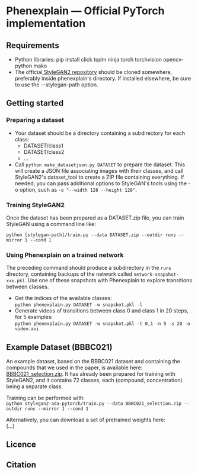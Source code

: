 # Phenexplain &mdash; Official PyTorch implementation

## Requirements

* Python libraries: pip install click tqdm ninja torch torchvision opencv-python mako
* The official[ StyleGAN2 repository]( https://github.com/NVlabs/stylegan2-ada-pytorch/) should be cloned somewhere, preferably inside phenexplain's directory. If installed elsewhere, be sure to use the --stylegan-path option.

## Getting started

### Preparing a dataset

* Your dataset should be a directory containing a subdirectory for each class:
    * DATASET/class1
    * DATASET/class2
	* ...
* Call `python make_datasetjson.py DATASET` to prepare the dataset. This will create a JSON file associating images with their classes, and call StyleGAN2's dataset_tool to create a ZIP file containing everything. If needed, you can pass additional options to StyleGAN's tools using the -o option, such as `-o "--width 128 --height 128"`.

### Training StyleGAN2

Once the dataset has been prepared as a DATASET.zip file, you can train StyleGAN using a command line like:

`python [stylegan-path]/train.py --data DATASET.zip --outdir runs --mirror 1 --cond 1`

### Using Phenexplain on a trained network

The preceding command should produce a subdirectory in the `runs` directory, containing backups of the network called `network-snapshot-xxx.pkl`. Use one of these snapshots with Phenexplain to explore transitions between classes.

* Get the indices of the available classes:  
`python phenexplain.py DATASET -w snapshot.pkl -l`
* Generate videos of transitions between class 0 and class 1 in 20 steps, for 5 examples:  
`python phenexplain.py DATASET -w snapshot.pkl -t 0,1 -n 5 -s 20 -o video.avi`

## Example Dataset (BBBC021)

An example dataset, based on the BBBC021 dataset and containing the compounds that we used in the paper, is available here:
[BBBC021_selection.zip](https://phenexplain.bio.ens.psl.eu/datasets/BBBC021_selection.zip). It has already been prepared for training with StyleGAN2, and it contains 72 classes, each (compound, concentration) being a separate class.

Training can be performed with:  
`python stylegan2-ada-pytorch/train.py --data BBBC021_selection.zip --outdir runs --mirror 1 --cond 1`

Alternatively, you can download a set of pretrained weights here:  
(...)

## Licence

## Citation
